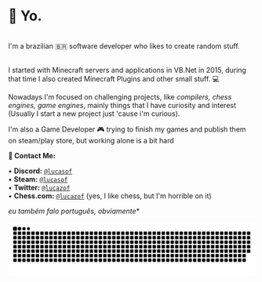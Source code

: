 # 👋 Yo.
<br>
I'm a brazilian 🇧🇷 software developer who likes to create random stuff.<br><br>

I started with Minecraft servers and applications in VB.Net in 2015, during that time I also created Minecraft Plugins and other small stuff. 💻

Nowadays I'm focused on challenging projects, like *compilers, chess engines, game engines*, mainly things that I have curiosity and interest (Usually I start a new project just 'cause i'm curious).

I'm also a Game Developer 🎮 trying to finish my games and publish them on steam/play store, but working alone is a bit hard 

**📨 Contact Me:** 

• <strong> Discord:</strong> <code><a href="https://discord.com/users/319652568160534542" target_blank>@lucasof</a></code> <br>
• <strong>Steam:</strong> <code><a href="https://steamcommunity.com/id/lucasof" target_blank>@lucasof</a></code> <br>
• <strong>Twitter:</strong> <code><a href="https://x.com/lucazof" target_blank>@lucazof</a></code> <br>
• <strong>Chess.com:</strong> <code><a href="https://chess.com/member/lucazof" target_blank>@lucazof</a></code> (yes, I like chess, but I'm horrible on it)<br>

*eu também falo português, obviamente**

<picture>
  <source media="(prefers-color-scheme: dark)" srcset="https://raw.githubusercontent.com/platane/platane/output/github-contribution-grid-snake-dark.svg">
  <source media="(prefers-color-scheme: light)" srcset="https://raw.githubusercontent.com/platane/platane/output/github-contribution-grid-snake.svg">
  <img alt="github contribution grid snake animation" src="https://raw.githubusercontent.com/platane/platane/output/github-contribution-grid-snake.svg">
</picture>
